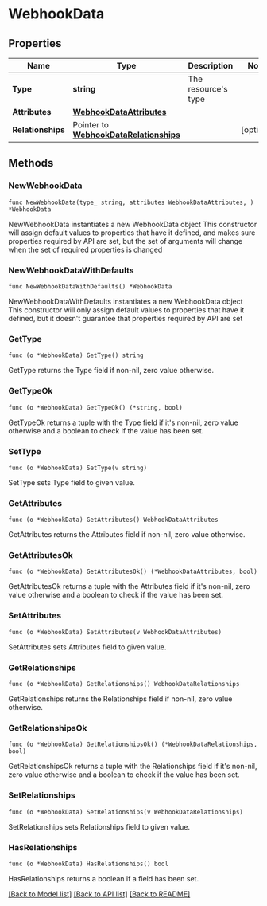 # WebhookData

## Properties

Name | Type | Description | Notes
------------ | ------------- | ------------- | -------------
**Type** | **string** | The resource&#39;s type | 
**Attributes** | [**WebhookDataAttributes**](WebhookDataAttributes.md) |  | 
**Relationships** | Pointer to [**WebhookDataRelationships**](WebhookDataRelationships.md) |  | [optional] 

## Methods

### NewWebhookData

`func NewWebhookData(type_ string, attributes WebhookDataAttributes, ) *WebhookData`

NewWebhookData instantiates a new WebhookData object
This constructor will assign default values to properties that have it defined,
and makes sure properties required by API are set, but the set of arguments
will change when the set of required properties is changed

### NewWebhookDataWithDefaults

`func NewWebhookDataWithDefaults() *WebhookData`

NewWebhookDataWithDefaults instantiates a new WebhookData object
This constructor will only assign default values to properties that have it defined,
but it doesn't guarantee that properties required by API are set

### GetType

`func (o *WebhookData) GetType() string`

GetType returns the Type field if non-nil, zero value otherwise.

### GetTypeOk

`func (o *WebhookData) GetTypeOk() (*string, bool)`

GetTypeOk returns a tuple with the Type field if it's non-nil, zero value otherwise
and a boolean to check if the value has been set.

### SetType

`func (o *WebhookData) SetType(v string)`

SetType sets Type field to given value.


### GetAttributes

`func (o *WebhookData) GetAttributes() WebhookDataAttributes`

GetAttributes returns the Attributes field if non-nil, zero value otherwise.

### GetAttributesOk

`func (o *WebhookData) GetAttributesOk() (*WebhookDataAttributes, bool)`

GetAttributesOk returns a tuple with the Attributes field if it's non-nil, zero value otherwise
and a boolean to check if the value has been set.

### SetAttributes

`func (o *WebhookData) SetAttributes(v WebhookDataAttributes)`

SetAttributes sets Attributes field to given value.


### GetRelationships

`func (o *WebhookData) GetRelationships() WebhookDataRelationships`

GetRelationships returns the Relationships field if non-nil, zero value otherwise.

### GetRelationshipsOk

`func (o *WebhookData) GetRelationshipsOk() (*WebhookDataRelationships, bool)`

GetRelationshipsOk returns a tuple with the Relationships field if it's non-nil, zero value otherwise
and a boolean to check if the value has been set.

### SetRelationships

`func (o *WebhookData) SetRelationships(v WebhookDataRelationships)`

SetRelationships sets Relationships field to given value.

### HasRelationships

`func (o *WebhookData) HasRelationships() bool`

HasRelationships returns a boolean if a field has been set.


[[Back to Model list]](../README.md#documentation-for-models) [[Back to API list]](../README.md#documentation-for-api-endpoints) [[Back to README]](../README.md)



